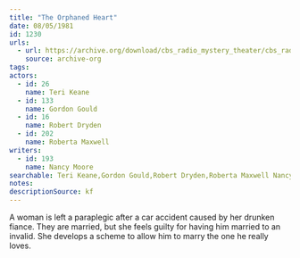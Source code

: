 ```yaml
---
title: "The Orphaned Heart"
date: 08/05/1981
id: 1230
urls: 
  - url: https://archive.org/download/cbs_radio_mystery_theater/cbs_radio_mystery_theater-1201-1250.zip/cbs_radio_mystery_theater-1201-1250%2Fcbsrmt_1230_the_orphaned_heart.mp3
    source: archive-org
tags: 
actors:  
  - id: 26
    name: Teri Keane  
  - id: 133
    name: Gordon Gould  
  - id: 16
    name: Robert Dryden  
  - id: 202
    name: Roberta Maxwell
writers:  
  - id: 193
    name: Nancy Moore
searchable: Teri Keane,Gordon Gould,Robert Dryden,Roberta Maxwell Nancy Moore
notes: 
descriptionSource: kf
---
```

A woman is left a paraplegic after a car accident caused by her drunken fiance. They are married, but she feels guilty for having him married to an invalid. She develops a scheme to allow him to marry the one he really loves.